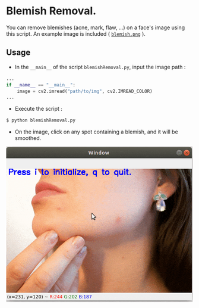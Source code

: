 # Blemish Removal.

You can remove blemishes (acne, mark, flaw, ...) on a face's image using this script. An example image is included ( [`blemish.png`](blemish.png) ).

## Usage

- In the `__main__` of the script `blemishRemoval.py`, input the image path : 
```python
...
if __name__ == "__main__":
    image = cv2.imread("path/to/img", cv2.IMREAD_COLOR)
...
```

- Execute the script : 
```bash
$ python blemishRemoval.py
```

- On the image, click on any spot containing a blemish, and it will be smoothed.

![blemish_usage](blemish_removal.gif)